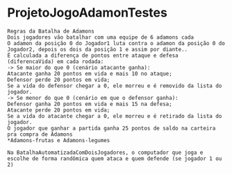 # ProjetoJogoAdamonTestes

    Regras da Batalha de Adamons
    Dois jogadores vão batalhar com uma equipe de 6 adamons cada
    O adamon da posição 0 do Jogador1 luta contra o adamon da posição 0 do Jogador2, depois os dois da posição 1 e assim por diante..
    É calculada a diferença de pontos entre ataque e defesa (diferencaVida) em cada rodada:
    -> Se maior do que 0 (cenário atacante ganha):
    Atacante ganha 20 pontos em vida e mais 10 no ataque;
    Defensor perde 20 pontos em vida;
    Se a vida do defensor chegar a 0, ele morreu e é removido da lista do jogador.
    -> Se menor do que 0 (cenário em que o defensor ganha):
    Defensor ganha 20 pontos em vida e mais 15 na defesa;
    Atacante perde 20 pontos em vida;
    Se a vida do atacante chegar a 0, ele morreu e é retirado da lista do jogador.
    O jogador que ganhar a partida ganha 25 pontos de saldo na carteira pra compra de Adamons
    *Adamons-frutas e Adamons-legumes
    
    Na BatalhaAutomatizadaComDoisJogadores, o computador que joga e escolhe de forma randômica quem ataca e quem defende (se jogador 1 ou 2)
   
